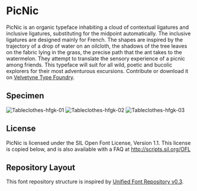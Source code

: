 # PicNic

PicNic is an organic typeface inhabiting a cloud of contextual ligatures and inclusive ligatures, substituting for the midpoint automatically. The inclusive ligatures are designed mainly for French. 
The shapes are inspired by the trajectory of a drop of water on an oilcloth, the shadows of the tree leaves on the fabric lying in the grass, the precise path that the ant takes to the watermelon. They attempt to translate the sensory experience of a picnic among friends.
This typeface will suit for all wild, poetic and bucolic explorers for their most adventurous excursions. 
Contribute or download it on [Velvetyne Type Foundry](http://velvetyne.fr/fonts/picnic/).

## Specimen

![Tableclothes-hfgk-01](documentation/tableclothes-hfgk/tableclothes-hfgk-01.jpg)
![Tableclothes-hfgk-02](documentation/tableclothes-hfgk/tableclothes-hfgk-02.jpg)
![Tableclothes-hfgk-03](documentation/tableclothes-hfgk/tableclothes-hfgk-03.jpg)


## License

PicNic is licensed under the SIL Open Font License, Version 1.1.
This license is copied below, and is also available with a FAQ at
http://scripts.sil.org/OFL

## Repository Layout

This font repository structure is inspired by [Unified Font Repository v0.3](https://github.com/unified-font-repository/Unified-Font-Repository).
